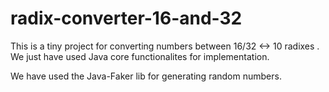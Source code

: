 # radix-converter-16-and-32

This is a tiny project for converting numbers between 16/32 <-> 10 radixes . We just have used Java core functionalites for implementation.

We have used the  Java-Faker lib for generating random numbers. 

